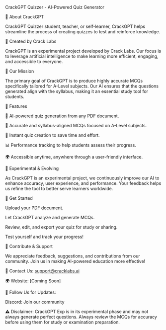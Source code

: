 CrackGPT Quizzer - AI-Powered Quiz Generator

🚀 About CrackGPT

CrackGPT Quizzer student, teacher, or self-learner, CrackGPT helps streamline the process of creating quizzes to test and reinforce knowledge.

🏢 Created by Crack Labs

CrackGPT is an experimental project developed by Crack Labs. Our focus is to leverage artificial intelligence to make learning more efficient, engaging, and accessible to everyone.

🎯 Our Mission

The primary goal of CrackGPT is to produce highly accurate MCQs specifically tailored for A-Level subjects. Our AI ensures that the questions generated align with the syllabus, making it an essential study tool for students.

🌟 Features

📄 AI-powered quiz generation from any PDF document.

🎯 Accurate and syllabus-aligned MCQs focused on A-Level subjects.

📝 Instant quiz creation to save time and effort.

📊 Performance tracking to help students assess their progress.

🌍 Accessible anytime, anywhere through a user-friendly interface.

🔬 Experimental & Evolving

As CrackGPT is an experimental project, we continuously improve our AI to enhance accuracy, user experience, and performance. Your feedback helps us refine the tool to better serve learners worldwide.

🔗 Get Started

Upload your PDF document.

Let CrackGPT analyze and generate MCQs.

Review, edit, and export your quiz for study or sharing.

Test yourself and track your progress!

🤝 Contribute & Support

We appreciate feedback, suggestions, and contributions from our community. Join us in making AI-powered education more effective!

📩 Contact Us: support@cracklabs.ai

🌍 Website: [Coming Soon]

📢 Follow Us for Updates:


Discord: Join our community

⚠ Disclaimer: CrackGPT Exp is in its experimental phase and may not always generate perfect questions. Always review the MCQs for accuracy before using them for study or examination preparation.
